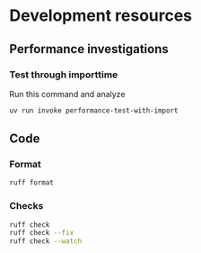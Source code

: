 # Development resources

## Performance investigations

### Test through importtime

Run this command and analyze

```sh
uv run invoke performance-test-with-import
```

## Code

### Format

```sh
ruff format
```

### Checks

```sh
ruff check
ruff check --fix
ruff check --watch
```

